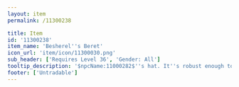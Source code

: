 ```yaml
---
layout: item
permalink: /11300238

title: Item
id: '11300238'
item_name: 'Besherel''s Beret'
icon_url: 'item/icon/11300030.png'
sub_header: ['Requires Level 36', 'Gender: All']
tooltip_description: '$npcName:11000282$''s hat. It''s robust enough to block steel weapons, but that also means it''s too heavy to wear for long.'
footer: ['Untradable']
---
```

